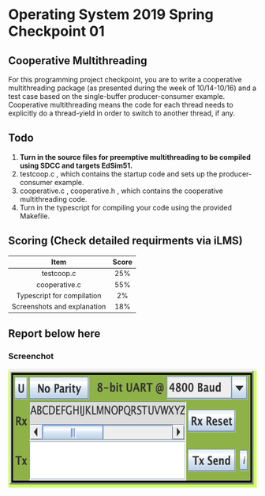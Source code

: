 # Operating System 2019 Spring Checkpoint 01

## Cooperative Multithreading
For this programming project checkpoint, you are to write a cooperative multithreading package (as presented during the week of 10/14-10/16) and a test case based on the single-buffer producer-consumer example. Cooperative multithreading means the code for each thread needs to explicitly do a thread-yield in order to switch to another thread, if any.

## Todo
1. **Turn in the source files for preemptive multithreading to be compiled using SDCC and targets EdSim51.**
2. testcoop.c , which contains the startup code and sets up the
producer-consumer example.
3. cooperative.c , cooperative.h , which contains the cooperative
multithreading code.
4. Turn in the typescript for compiling your code using the provided Makefile.

## Scoring (Check detailed requirments via iLMS)

| **Item**                                         | **Score** |
| :----------------------------------------------: | :-------: |
| testcoop.c                                    | 25%       |
| cooperative.c                                     | 55%       |
| Typescript for compilation                        | 2%        |
| Screenshots and explanation                      | 18%       |


## Report below here
### Screenchot
<img src="ppc1.png" width="643" height="240px"></img>
